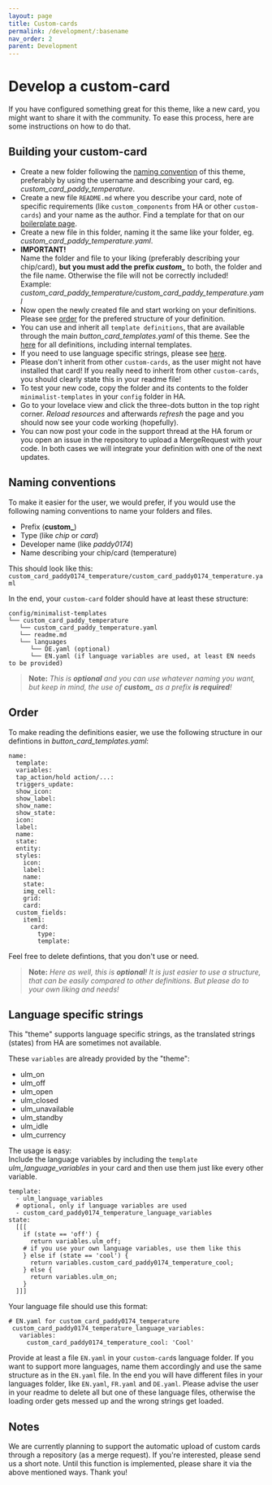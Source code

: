 ```yaml
---
layout: page
title: Custom-cards
permalink: /development/:basename
nav_order: 2
parent: Development
---
```


# Develop a custom-card  
If you have configured something great for this theme, like a new card, you might want to share it with the community. To ease this process, here are some instructions on how to do that.

## Building your custom-card  
* Create a new folder following the [naming convention](#naming-conventions) of this theme, preferably by using the username and describing your card, eg. *custom_card_paddy_temperature*.
* Create a new file `README.md` where you describe your card, note of specific requirements (like `custom_components` from HA or other `custom-cards`) and your name as the author. Find a template for that on our [boilerplate page](/development/boilerplate#readme).    
* Create a new file in this folder, naming it the same like your folder, eg. *custom_card_paddy_temperature.yaml*.
* <b>IMPORTANT!</b>  
  Name the folder and file to your liking (preferably describing your chip/card), <b>but you must add the prefix <i>custom_</i></b> to both, the folder and the file name. Otherwise the file will not be correctly included!  
  Example: *custom_card_paddy_temperature/custom_card_paddy_temperature.yaml*
* Now open the newly created file and start working on your definitions. Please see [order](#order) for the prefered structure of your definition.
* You can use and inherit all `template definitions`, that are available through the main *button_card_templates.yaml* of this theme. See the [here](/development/list_templates) for all definitions, including internal templates.  
* If you need to use language specific strings, please see [here](#language-specific-strings).
* Please don't inherit from other `custom-cards`, as the user might not have installed that card! If you really need to inherit from other `custom-cards`, you should clearly state this in your readme file!
* To test your new code, copy the folder and its contents to the folder `minimalist-templates` in your `config` folder in HA.
* Go to your lovelace view and click the three-dots button in the top right corner. *Reload resources* and afterwards *refresh* the page and you should now see your code working (hopefully).
* You can now post your code in the support thread at the HA forum or you open an issue in the repository to upload a MergeRequest with your code. In both cases we will integrate your definition with one of the next updates.  

## Naming conventions
To make it easier for the user, we would prefer, if you would use the following naming conventions to name your folders and files.  
* Prefix (**custom_**)
* Type (like *chip* or *card*)  
* Developer name (like *paddy0174*)
* Name describing your chip/card (temperature)

This should look like this:  
`custom_card_paddy0174_temperature/custom_card_paddy0174_temperature.yaml`  

In the end, your `custom-card` folder should have at least these structure:

<pre><code class="language-yaml" style="border: 0">config/minimalist-templates
└── custom_card_paddy_temperature
   └── custom_card_paddy_temperature.yaml
   └── readme.md
   └── languages
      └── DE.yaml (optional)
      └── EN.yaml (if language variables are used, at least EN needs to be provided)
</code></pre>

> **Note:** *This is **optional** and you can use whatever naming you want, but keep in mind, the use of **custom_** as a prefix **is required**!*  

## Order
To make reading the definitions easier, we use the following structure in our defintions in *button_card_templates.yaml*:   

<pre><code class="language-yaml" style="border: 0">name:
  template:
  variables:
  tap_action/hold action/...:
  triggers_update:
  show_icon:
  show_label:
  show_name:
  show_state:
  icon:
  label:
  name:
  state:
  entity:
  styles:
    icon:
    label:
    name:
    state:
    img_cell:
    grid:
    card:
  custom_fields:
    item1:
      card:
        type:
        template:
</code></pre>

Feel free to delete defintions, that you don't use or need.

> **Note:** *Here as well, this is **optional**! It is just easier to use a structure, that can be easily compared to other definitions. But please do to your own liking and needs!*  

## Language specific strings  
This "theme" supports language specific strings, as the translated strings (states) from HA are sometimes not available. 

These `variables` are already provided by the "theme":  

* ulm_on
* ulm_off
* ulm_open
* ulm_closed
* ulm_unavailable
* ulm_standby
* ulm_idle
* ulm_currency

The usage is easy:  
Include the language variables by including the `template` *ulm_language_variables* in your card and then use them just like every other variable.  

<pre><code class="language-yaml" style="border: 0">template:
  - ulm_language_variables
  # optional, only if language variables are used
  - custom_card_paddy0174_temperature_language_variables 
state:
  [[[
    if (state == 'off') {
      return variables.ulm_off;
    # if you use your own language variables, use them like this
    } else if (state == 'cool') {
      return variables.custom_card_paddy0174_temperature_cool;
    } else {
      return variables.ulm_on;
    }
  ]]]
</code></pre>

Your language file should use this format:
 
 <pre><code class="language-yaml" style="border: 0"># EN.yaml for custom_card_paddy0174_temperature
 custom_card_paddy0174_temperature_language_variables:
   variables:
     custom_card_paddy0174_temperature_cool: 'Cool'</code></pre>

Provide at least a file `EN.yaml` in your `custom-card`s language folder. If you want to support more languages, name them accordingly and use the same structure as in the `EN.yaml` file. In the end you will have different files in your languages folder, like `EN.yaml`, `FR.yaml` and `DE.yaml`. Please advise the user in your readme to delete all but one of these language files, otherwise the loading order gets messed up and the wrong strings get loaded. 

## Notes
We are currently planning to support the automatic upload of custom cards through a repository (as a merge request). If you're interested, please send us a short note. Until this function is implemented, please share it via the above mentioned ways. Thank you!
